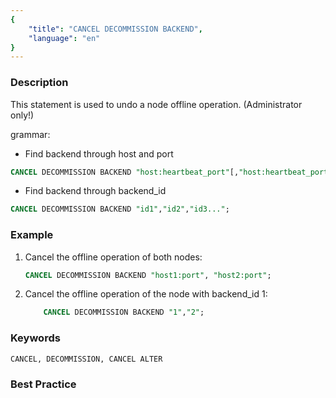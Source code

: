 ```yaml
---
{
    "title": "CANCEL DECOMMISSION BACKEND",
    "language": "en"
}
---
```


<!--
Licensed to the Apache Software Foundation (ASF) under one
or more contributor license agreements.  See the NOTICE file
distributed with this work for additional information
regarding copyright ownership.  The ASF licenses this file
to you under the Apache License, Version 2.0 (the
"License"); you may not use this file except in compliance
with the License.  You may obtain a copy of the License at

  http://www.apache.org/licenses/LICENSE-2.0

Unless required by applicable law or agreed to in writing,
software distributed under the License is distributed on an
"AS IS" BASIS, WITHOUT WARRANTIES OR CONDITIONS OF ANY
KIND, either express or implied.  See the License for the
specific language governing permissions and limitations
under the License.
-->





### Description

This statement is used to undo a node offline operation. (Administrator only!)

grammar:

- Find backend through host and port

```sql
CANCEL DECOMMISSION BACKEND "host:heartbeat_port"[,"host:heartbeat_port"...];
```

- Find backend through backend_id

```sql
CANCEL DECOMMISSION BACKEND "id1","id2","id3...";
```

### Example

  1. Cancel the offline operation of both nodes:

      ```sql
      CANCEL DECOMMISSION BACKEND "host1:port", "host2:port";
      ```

 2. Cancel the offline operation of the node with backend_id 1:
    
    ```sql
        CANCEL DECOMMISSION BACKEND "1","2";
    ```

### Keywords

    CANCEL, DECOMMISSION, CANCEL ALTER

### Best Practice

